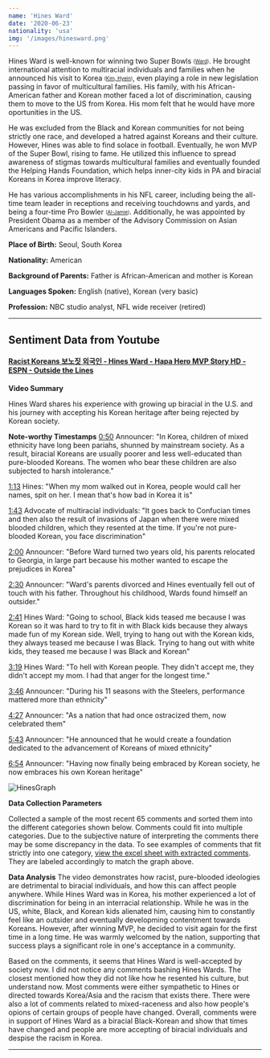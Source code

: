 ```yaml
---
name: 'Hines Ward'
date: '2020-06-23'
nationality: 'usa'
img: '/images/hinesward.png'
---
```



Hines Ward is well-known for winning two Super Bowls <sub><sup>([Ward](https://surp2020.racheljn.vercel.app/sources))</sup></sub>. He brought international attention to multiracial individuals and families when he announced his 
visit to Korea <sub><sup>([Kim, Hyein](https://surp2020.racheljn.vercel.app/sources))</sup></sub>, even playing a role in new legislation passing in favor of multicultural families. His family, with his African-American father and Korean mother faced a lot of discrimination, causing them to move to the US from Korea. His mom felt that he would have more oportunities in the US.

He was excluded from the Black and Korean communities for not being strictly one race, and developed a hatred against Koreans and their culture. However, Hines was able to find solace in football. Eventually, he won MVP of the Super Bowl, rising to fame. He utilized this influence to spread awareness of stigmas towards multicultural families and eventually founded the Helping Hands Foundation, which helps inner-city kids in PA and biracial Koreans in Korea improve literacy.

He has various accomplishments in his NFL career, including being the all-time team leader in receptions and receiving touchdowns and yards, and being a four-time Pro Bowler <sub><sup>([Al-Jamie](https://surp2020.racheljn.vercel.app/sources))</sup></sub>. Additionally, he was appointed by President Obama as a member of the Advisory Commission on Asian Americans and Pacific Islanders.

**Place of Birth:** Seoul, South Korea

**Nationality:** American

**Background of Parents:** Father is African-American and mother is Korean

**Languages Spoken:** English (native), Korean (very basic)

**Profession:** NBC studio analyst, NFL wide receiver (retired)

---

## Sentiment Data from Youtube

#### [Racist Koreans 보노짓 외국인 - Hines Ward - Hapa Hero MVP Story HD - ESPN - Outside the Lines](https://youtu.be/w8VW4HJ8rYA)

**Video Summary**

Hines Ward shares his experience with growing up biracial in the U.S. and his journey with accepting his Korean heritage after being rejected by Korean society.

**Note-worthy Timestamps**
[0:50](https://youtu.be/w8VW4HJ8rYA?t=50) Announcer: "In Korea, children of mixed ethnicity have long been pariahs, shunned by mainstream society. As a result, biracial Koreans are usually poorer and less well-educated than pure-blooded Koreans. The women who bear these children are also subjected to harsh intolerance."

[1:13](https://youtu.be/w8VW4HJ8rYA?t=73) Hines: "When my mom walked out in Korea, people would call her names, spit on her. I mean that's how bad in Korea it is"

[1:43](https://youtu.be/w8VW4HJ8rYA?t=103) Advocate of multiracial individuals: "It goes back to Confucian times and then also the result of invasions of Japan when there were mixed blooded children, which they resented at the time. If you're not pure-blooded Korean, you face discrimination"

[2:00](https://youtu.be/w8VW4HJ8rYA?t=120) Announcer: "Before Ward turned two years old, his parents relocated to Georgia, in large part because his mother wanted to escape the prejudices in Korea"

[2:30](https://youtu.be/w8VW4HJ8rYA?t=150) Announcer: "Ward's parents divorced and Hines eventually fell out of touch with his father. Throughout his childhood, Wards found himself an outsider."

[2:41](https://youtu.be/w8VW4HJ8rYA?t=161) Hines Ward: "Going to school, Black kids teased me because I was Korean so it was hard to try to fit in with Black kids because they always made fun of my Korean side. Well, trying to hang out with the Korean kids, they always teased me because I was Black. Trying to hang out with white kids, they teased me because I was Black and Korean"

[3:19](https://youtu.be/w8VW4HJ8rYA?t=199) Hines Ward: "To hell with Korean people. They didn't accept me, they didn't accept my mom. I had that anger for the longest time."

[3:46](https://youtu.be/w8VW4HJ8rYA?t=226) Announcer: "During his 11 seasons with the Steelers, performance mattered more than ethnicity"

[4:27](https://youtu.be/w8VW4HJ8rYA?t=277) Announcer: "As a nation that had once ostracized them, now celebrated them"

[5:43](https://youtu.be/w8VW4HJ8rYA?t=343) Announcer: "He announced that he would create a foundation dedicated to the advancement of Koreans of mixed ethnicity"

[6:54](https://youtu.be/w8VW4HJ8rYA?t=414) Announcer: "Having now finally being embraced by Korean society, he now embraces his own Korean heritage"

![HinesGraph](/images/hines/hinesgraph.svg)

**Data Collection Parameters**

 Collected a sample of the most recent 65 comments and sorted them into the different categories shown below. Comments could fit into multiple categories.
 Due to the subjective nature of interpreting the comments there may be some discrepancy in the data.
 To see examples of comments that fit strictly into one category, [view the excel sheet with extracted comments](https://docs.google.com/spreadsheets/d/1ouQmY5CguEfXVui4dodVT8ITg76bdsXxbNH7nDKa2T8/edit?usp=sharing).
 They are labeled accordingly to match the graph above.

**Data Analysis**
The video demonstrates how racist, pure-blooded ideologies are detrimental to biracial individuals, and how this can affect people anywhere. While Hines Ward was in Korea, his mother experienced a lot of discrimination for being in an interracial relationship. While he was in the US, white, Black, and Korean kids alienated him, causing him to constantly feel like an outsider and eventually developming contentment towards Koreans. However, after winning MVP, he decided to visit again for the first time in a long time. He was warmly welcomed by the nation, supporting that success plays a significant role in one's acceptance in a community.

Based on the comments, it seems that Hines Ward is well-accepted by society now. I did not notice any comments bashing Hines Wards. The closest mentioned how they did not like how he resented his culture, but understand now. Most comments were either sympathetic to Hines or directed towards Korea/Asia and the racism that exists there. There were also a lot of comments related to mixed-raceness and also how people's opions of certain groups of people have changed. Overall, comments were in support of Hines Ward as a biracial Black-Korean and show that times have changed and people are more accepting of biracial individuals and despise the racism in Korea.

---
